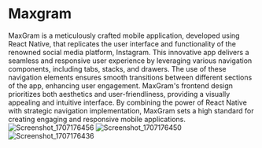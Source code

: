 # Maxgram

MaxGram is a meticulously crafted mobile application, developed using React Native, that replicates the user interface and functionality of the renowned social media platform, Instagram. This innovative app delivers a seamless and responsive user experience by leveraging various navigation components, including tabs, stacks, and drawers. The use of these navigation elements ensures smooth transitions between different sections of the app, enhancing user engagement. MaxGram's frontend design prioritizes both aesthetics and user-friendliness, providing a visually appealing and intuitive interface. By combining the power of React Native with strategic navigation implementation, MaxGram sets a high standard for creating engaging and responsive mobile applications.
![Screenshot_1707176456](https://github.com/kapilparsodkar/Maxgram/assets/95988187/e61c7bbd-7a84-4290-99f8-d8a8e3671f61)
![Screenshot_1707176450](https://github.com/kapilparsodkar/Maxgram/assets/95988187/3c277fb5-03e7-4b24-be8c-155c484175a9)
![Screenshot_1707176436](https://github.com/kapilparsodkar/Maxgram/assets/95988187/604f9e84-12d2-4b43-a8e1-0c45c87d6a00)

